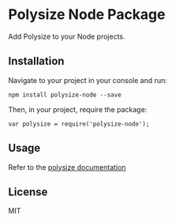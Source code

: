 # Polysize Node Package

Add Polysize to your Node projects.

## Installation

Navigate to your project in your console and run:

`npm install polysize-node --save`

Then, in your project, require the package:

`var polysize = require('polysize-node');`

## Usage

Refer to the [polysize documentation](https://github.com/dw2/polysize)

## License
MIT
